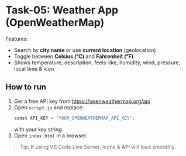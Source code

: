 # Task-05: Weather App (OpenWeatherMap)
Features:
- Search by **city name** or use **current location** (geolocation)
- Toggle between **Celsius (°C)** and **Fahrenheit (°F)**
- Shows temperature, description, feels-like, humidity, wind, pressure, local time & icon

## How to run
1. Get a free API key from https://openweathermap.org/api
2. Open `script.js` and replace:
   ```js
   const API_KEY = "YOUR_OPENWEATHERMAP_API_KEY";
   ```
   with your key string.
3. Open `index.html` in a browser.

> Tip: If using VS Code Live Server, icons & API will load smoothly.

